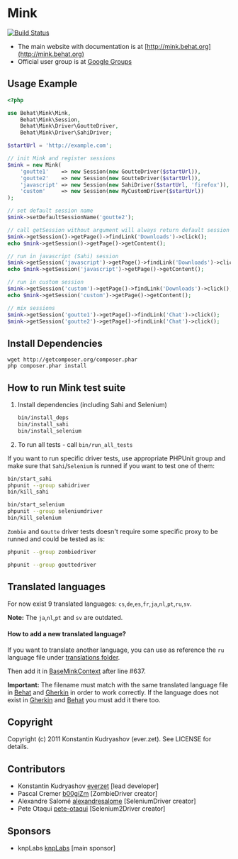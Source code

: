 Mink
====

[![Build Status](https://secure.travis-ci.org/Behat/Mink.png)](http://travis-ci.org/Behat/Mink)

* The main website with documentation is at
[http://mink.behat.org](http://mink.behat.org)
* Official user group is at [Google Groups](http://groups.google.com/group/behat)

Usage Example
-------------

``` php
<?php

use Behat\Mink\Mink,
    Behat\Mink\Session,
    Behat\Mink\Driver\GoutteDriver,
    Behat\Mink\Driver\SahiDriver;

$startUrl = 'http://example.com';

// init Mink and register sessions
$mink = new Mink(
    'goutte1'    => new Session(new GoutteDriver($startUrl)),
    'goutte2'    => new Session(new GoutteDriver($startUrl)),
    'javascript' => new Session(new SahiDriver($startUrl, 'firefox')),
    'custom'     => new Session(new MyCustomDriver($startUrl))
);

// set default session name
$mink->setDefaultSessionName('goutte2');

// call getSession without argument will always return default session if has one (goutte2 here)
$mink->getSession()->getPage()->findLink('Downloads')->click();
echo $mink->getSession()->getPage()->getContent();

// run in javascript (Sahi) session
$mink->getSession('javascript')->getPage()->findLink('Downloads')->click();
echo $mink->getSession('javascript')->getPage()->getContent();

// run in custom session
$mink->getSession('custom')->getPage()->findLink('Downloads')->click();
echo $mink->getSession('custom')->getPage()->getContent();

// mix sessions
$mink->getSession('goutte1')->getPage()->findLink('Chat')->click();
$mink->getSession('goutte2')->getPage()->findLink('Chat')->click();
```

Install Dependencies
--------------------

    wget http://getcomposer.org/composer.phar
    php composer.phar install

How to run Mink test suite
--------------------------

1. Install dependencies (including Sahi and Selenium)

    ``` bash
    bin/install_deps
    bin/install_sahi
    bin/install_selenium
    ```

2. To run all tests - call `bin/run_all_tests`

If you want to run specific driver tests, use appropriate PHPUnit group
and make sure that `Sahi`/`Selenium` is runned if you want to test
one of them:

``` bash
bin/start_sahi
phpunit --group sahidriver
bin/kill_sahi
```

``` bash
bin/start_selenium
phpunit --group seleniumdriver
bin/kill_selenium
```

`Zombie` and `Goutte` driver tests doesn't require some specific proxy
to be runned and could be tested as is:

``` bash
phpunit --group zombiedriver
```

``` bash
phpunit --group gouttedriver
```

Translated languages
--------------------

For now exist 9 translated languages: `cs`,`de`,`es`,`fr`,`ja`,`nl`,`pt`,`ru`,`sv`.

**Note:** The `ja`,`nl`,`pt` and `sv` are outdated.

#### How to add a new translated language?

If you want to translate another language, you can use as reference the `ru` language file under
[translations folder](https://github.com/Behat/Mink/tree/develop/src/Behat/Mink/Behat/Context/translations).
 
Then add it in [BaseMinkContext](https://github.com/Behat/Mink/blob/develop/src/Behat/Mink/Behat/Context/BaseMinkContext.php) after line #637.

**Important:** The filename must match with the same translated language file in [Behat](https://github.com/Behat/Behat/tree/master/i18n) and [Gherkin](https://github.com/Behat/Gherkin/tree/master/i18n) in order to work correctly. If the language does not exist in [Gherkin](https://github.com/Behat/Gherkin/tree/master/i18n) and [Behat](https://github.com/Behat/Behat/tree/master/i18n) you must add it there too.

Copyright
---------

Copyright (c) 2011 Konstantin Kudryashov (ever.zet). See LICENSE for details.

Contributors
------------

* Konstantin Kudryashov [everzet](http://github.com/everzet) [lead developer]
* Pascal Cremer [b00giZm](http://github.com/b00giZm) [ZombieDriver creator]
* Alexandre Salomé [alexandresalome](http://github.com/alexandresalome) [SeleniumDriver creator]
* Pete Otaqui [pete-otaqui](http://github.com/pete-otaqui) [Selenium2Driver creator]

Sponsors
--------

* knpLabs [knpLabs](http://www.knplabs.com/) [main sponsor]
